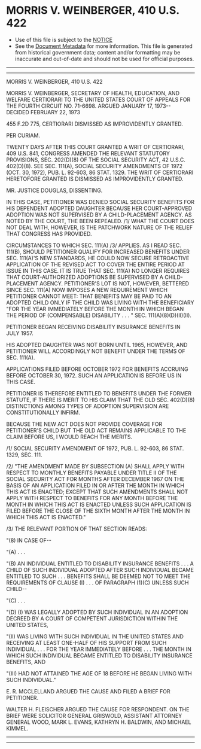 ---
---

# MORRIS V. WEINBERGER, 410 U.S. 422

* Use of this file is subject to the [NOTICE](https://github.com/publicdocs/notice/blob/master/NOTICE)
* See the [Document Metadata](../../../) for more information.
  This file is generated from historical government data; content and/or formatting may be inaccurate and out-of-date and should not be used for official purposes.

----------
----------

MORRIS V. WEINBERGER, 410 U.S. 422

MORRIS V. WEINBERGER, SECRETARY OF HEALTH, EDUCATION, AND WELFARE CERTIORARI TO THE UNITED STATES COURT OF APPEALS FOR THE FOURTH CIRCUIT NO. 71-6698.  ARGUED JANUARY 17, 1973-- DECIDED FEBRUARY 22, 1973

455 F.2D 775, CERTIORARI DISMISSED AS IMPROVIDENTLY GRANTED.

PER CURIAM.

TWENTY DAYS AFTER THIS COURT GRANTED A WRIT OF CERTIORARI, 409 U.S. 841, CONGRESS AMENDED THE RELEVANT STATUTORY PROVISIONS, SEC. 202(D)(8) OF THE SOCIAL SECURITY ACT, 42 U.S.C. 402(D)(8).  SEE SEC. 111(A), SOCIAL SECURITY AMENDMENTS OF 1972 (OCT. 30, 1972), PUB. L. 92-603, 86 STAT. 1329.  THE WRIT OF CERTIORARI HERETOFORE GRANTED IS DISMISSED AS IMPROVIDENTLY GRANTED.

MR. JUSTICE DOUGLAS, DISSENTING.

IN THIS CASE, PETITIONER WAS DENIED SOCIAL SECURITY BENEFITS FOR HIS DEPENDENT ADOPTED DAUGHTER BECAUSE HER COURT-APPROVED ADOPTION WAS NOT SUPERVISED BY A CHILD-PLACEMENT AGENCY.  AS NOTED BY THE COURT, THE BEEN REPEALED.  /1/  WHAT THE COURT DOES NOT DEAL WITH, HOWEVER, IS THE PATCHWORK NATURE OF THE RELIEF THAT CONGRESS HAS PROVIDED.

CIRCUMSTANCES TO WHICH SEC. 111(A) /3/  APPLIES.  AS I READ SEC. 111(B), SHOULD PETITIONER QUALIFY FOR INCREASED BENEFITS UNDER SEC. 111(A)'S NEW STANDARDS, HE COULD NOW SECURE RETROACTIVE APPLICATION OF THE REVISED ACT TO COVER THE ENTIRE PERIOD AT ISSUE IN THIS CASE.  IT IS TRUE THAT SEC. 111(A) NO LONGER REQUIRES THAT COURT-AUTHORIZED ADOPTIONS BE SUPERVISED BY A CHILD-PLACEMENT AGENCY.  PETITIONER'S LOT IS NOT, HOWEVER, BETTERED SINCE SEC. 111(A) NOW IMPOSES A NEW REQUIREMENT WHICH PETITIONER CANNOT MEET:  THAT BENEFITS MAY BE PAID TO AN ADOPTED CHILD ONLY IF THE CHILD WAS LIVING WITH THE BENEFICIARY "FOR THE YEAR IMMEDIATELY BEFORE THE MONTH IN WHICH BEGAN THE PERIOD OF (COMPENSABLE) DISABILITY . . . "  SEC. 111(A)(8)(D)(II)(II).

PETITIONER BEGAN RECEIVING DISABILITY INSURANCE BENEFITS IN JULY 1957.

HIS ADOPTED DAUGHTER WAS NOT BORN UNTIL 1965, HOWEVER, AND PETITIONER WILL ACCORDINGLY NOT BENEFIT UNDER THE TERMS OF SEC. 111(A).

APPLICATIONS FILED BEFORE OCTOBER 1972 FOR BENEFITS ACCRUING BEFORE OCTOBER 30, 1972.  SUCH AN APPLICATION IS BEFORE US IN THIS CASE.

PETITIONER IS THEREFORE ENTITLED TO BENEFITS UNDER THE FORMER STATUTE, IF THERE IS MERIT TO HIS CLAIM THAT THE OLD SEC. 402(D)(8) DISTINCTIONS AMONG TYPES OF ADOPTION SUPERVISION ARE CONSTITUTIONALLY INFIRM.

BECAUSE THE NEW ACT DOES NOT PROVIDE COVERAGE FOR PETITIONER'S CHILD BUT THE OLD ACT REMAINS APPLICABLE TO THE CLAIM BEFORE US, I WOULD REACH THE MERITS.

/1/  SOCIAL SECURITY AMENDMENT OF 1972, PUB. L. 92-603, 86 STAT. 1329, SEC. 111.

/2/  "THE AMENDMENT MADE BY SUBSECTION (A) SHALL APPLY WITH RESPECT TO MONTHLY BENEFITS PAYABLE UNDER TITLE II OF THE SOCIAL SECURITY ACT FOR MONTHS AFTER DECEMBER 1967 ON THE BASIS OF AN APPLICATION FILED IN OR AFTER THE MONTH IN WHICH THIS ACT IS ENACTED; EXCEPT THAT SUCH AMENDMENTS SHALL NOT APPLY WITH RESPECT TO BENEFITS FOR ANY MONTH BEFORE THE MONTH IN WHICH THIS ACT IS ENACTED UNLESS SUCH APPLICATION IS FILED BEFORE THE CLOSE OF THE SIXTH MONTH AFTER THE MONTH IN WHICH THIS ACT IS ENACTED."

/3/  THE RELEVANT PORTION OF THAT SECTION READS:

"(8) IN CASE OF--

"(A) . . .

"(B) AN INDIVIDUAL ENTITLED TO DISABILITY INSURANCE BENEFITS . . . A CHILD OF SUCH INDIVIDUAL ADOPTED AFTER SUCH INDIVIDUAL BECAME ENTITLED TO SUCH . . . BENEFITS SHALL BE DEEMED NOT TO MEET THE REQUIREMENTS OF CLAUSE (I) . . . OF PARAGRAPH (1)(C) UNLESS SUCH CHILD--

"(C) . . .

"(D) (I) WAS LEGALLY ADOPTED BY SUCH INDIVIDUAL IN AN ADOPTION DECREED BY A COURT OF COMPETENT JURISDICTION WITHIN THE UNITED STATES,

"(II) WAS LIVING WITH SUCH INDIVIDUAL IN THE UNITED STATES AND RECEIVING AT LEAST ONE-HALF OF HIS SUPPORT FROM SUCH INDIVIDUAL . . . FOR THE YEAR IMMEDIATELY BEFORE . . . THE MONTH IN WHICH SUCH INDIVIDUAL BECAME ENTITLED TO DISABILITY INSURANCE BENEFITS, AND

"(III) HAD NOT ATTAINED THE AGE OF 18 BEFORE HE BEGAN LIVING WITH SUCH INDIVIDUAL."

E. R. MCCLELLAND ARGUED THE CAUSE AND FILED A BRIEF FOR PETITIONER.

WALTER H. FLEISCHER ARGUED THE CAUSE FOR RESPONDENT.  ON THE BRIEF WERE SOLICITOR GENERAL GRISWOLD, ASSISTANT ATTORNEY GENERAL WOOD, MARK L. EVANS, KATHRYN H. BALDWIN, AND MICHAEL KIMMEL.


----------
----------

